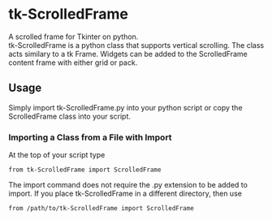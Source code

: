 # tk-ScrolledFrame
A scrolled frame for Tkinter on python. <br>
tk-ScrolledFrame is a python class that supports vertical scrolling. The class acts similary to a tk Frame. Widgets can be added to the ScrolledFrame content frame with either grid or pack.

## Usage
Simply import tk-ScrolledFrame.py into your python script or copy the ScrolledFrame class into your script.
### Importing a Class from a File with Import
At the top of your script type
```
from tk-ScrolledFrame import ScrolledFrame
```
The import command does not require the .py extension to be added to import. If you place tk-ScrolledFrame in a different directory, then use
```
from /path/to/tk-ScrolledFrame import ScrolledFrame
```
